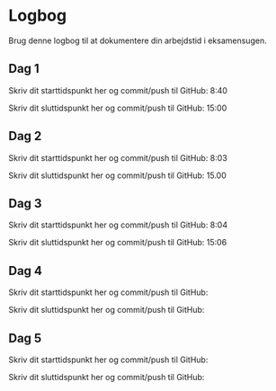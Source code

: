 # Logbog
Brug denne logbog til at dokumentere din arbejdstid i eksamensugen.

## Dag 1
Skriv dit starttidspunkt her og commit/push til GitHub: 8:40

Skriv dit sluttidspunkt her og commit/push til GitHub: 15:00

## Dag 2
Skriv dit starttidspunkt her og commit/push til GitHub: 8:03

Skriv dit sluttidspunkt her og commit/push til GitHub: 15.00

## Dag 3
Skriv dit starttidspunkt her og commit/push til GitHub: 8:04

Skriv dit sluttidspunkt her og commit/push til GitHub: 15:06

## Dag 4
Skriv dit starttidspunkt her og commit/push til GitHub: 

Skriv dit sluttidspunkt her og commit/push til GitHub: 

## Dag 5
Skriv dit starttidspunkt her og commit/push til GitHub: 

Skriv dit sluttidspunkt her og commit/push til GitHub: 
